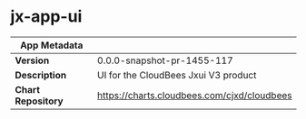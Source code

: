 # jx-app-ui

|App Metadata||
|---|---|
| **Version** | 0.0.0-snapshot-pr-1455-117 |
| **Description** | UI for the CloudBees Jxui V3 product |
| **Chart Repository** | https://charts.cloudbees.com/cjxd/cloudbees |
